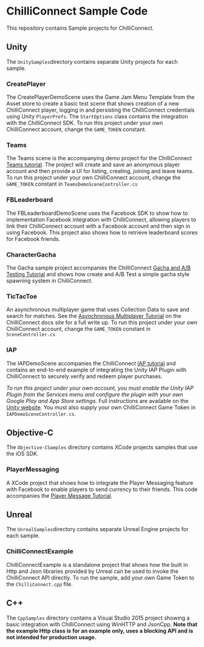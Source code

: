 # ChilliConnect Sample Code

This repository contains Sample projects for ChilliConnect.

## Unity

The `UnitySamples`directory contains separate Unity projects for each sample.

### CreatePlayer

The CreatePlayerDemoScene uses the Game Jam Menu Template from the Asset store to create a basic test scene that shows creation of a new ChilliConnect player, logging in and persisting the ChilliConnect credentials using Unity `PlayerPrefs`. The `StartOptions` class contains the integration with the ChilliConnect SDK. To run this project under your own ChilliConnect account, change the `GAME_TOKEN` constant.

### Teams

The Teams scene is the accompanying demo project for the ChilliConnect [Teams tutorial](https://docs.chilliconnect.com/guide/tutorial-teams). The project will create and save an anonymous player account and then provide a UI for listing, creating, joining and leave teams. To run this project under your own ChilliConnect account, change the `GAME_TOKEN` constant in `TeamsDemoSceneController.cs`

### FBLeaderboard

The FBLeaderboardDemoScene uses the Facebook SDK to show how to implementation Facebook integration with ChilliConnect, allowing players to link their ChilliConnect account with a Facebook account and then sign in using Facebook. This project also shows how to retrieve leaderboard scores for Facebook friends.

### CharacterGacha

The Gacha sample project accompanies the ChilliConnect [Gacha and A/B Testing Tutorial](https://docs.chilliconnect.com/guide/tutorial-gacha) and shows how create and A/B Test a simple gacha style spawning system in ChilliConnect.

### TicTacToe

An asynchronous multiplayer game that uses Collection Data to save and search for matches. See the [Asynchronous Multiplayer Tutorial](https://docs.chilliconnect.com/guide/tutorial-async-multiplayer/) on the ChilliConnect docs site for a full write up. To run this project under your own ChilliConnect account, change the `GAME_TOKEN` constant in `SceneController.cs`

### IAP

The IAPDemoScene accompanies the ChilliConnect [IAP tutorial](https://docs.chilliconnect.com/tutorial-iaps) and contains an end-to-end example of integrating the Unity IAP Plugin with ChilliConnect to securely verify and redeem player purchases. 

*To run this project under your own account, you must enable the Unity IAP Plugin from the Services menu and configure the plugin with your own Google Play and App Store settings.* Full instructions are available on the [Unity website](https://unity3d.com/learn/tutorials/topics/analytics/integrating-unity-iap-your-game). You must also supply your own ChilliConnect Game Token in `IAPDemoSceneController.cs`.

## Objective-C

The `Objective-CSamples` directory contains XCode projects samples that use the iOS SDK.

### PlayerMessaging 

A XCode project that shows how to integrate the Player Messaging feature with Facebook to enable players to send currency to their friends. This code accompanies the [Player Message Tutorial](https://docs.chilliconnect.com/tutorial-messaging.md).

## Unreal

The `UnrealSamples`directory contains separate Unreal Engine projects for each sample.

### ChilliConnectExample

ChilliConnectExample is a standalone project that shows how the built in Http and Json libraries provided by Unreal can be used to invoke the ChilliConnect API directly. To run the sample, add your own Game Token to the `ChilliConnect.cpp` file.


## C++

The `CppSamples` directory contains a Visual Studio 2015 project showing a basic integration with ChilliConnect using WinHTTP and JsonCpp. <strong>Note that the example Http class is for an example only, uses a blocking API and is not intended for production usage.</strong>